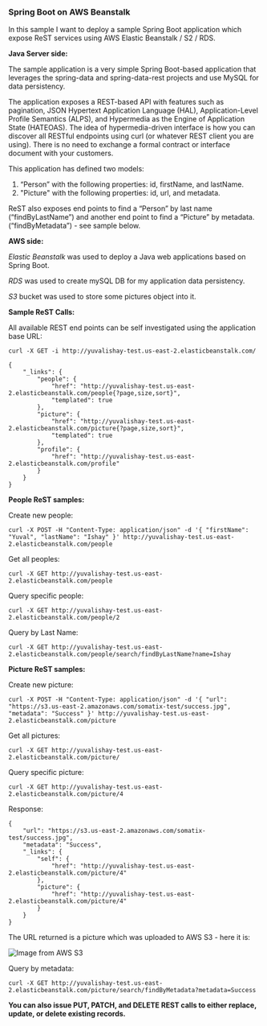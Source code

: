 
### Spring Boot on AWS Beanstalk

In this sample I want to deploy a sample Spring Boot application which expose ReST services using AWS Elastic Beanstalk / S2 / RDS.

**Java Server side:**

The sample application is a very simple Spring Boot-based application that leverages the spring-data and spring-data-rest projects and use MySQL for data persistency. 

The application exposes a REST-based API with features such as pagination, JSON Hypertext Application Language (HAL), Application-Level Profile Semantics (ALPS), and Hypermedia as the Engine of Application State (HATEOAS). 
The idea of hypermedia-driven interface is how you can discover all RESTful endpoints using curl (or whatever REST client you are using). There is no need to exchange a formal contract or interface document with your customers.

This application has defined two models:
1. “Person” with the following properties: id, firstName, and lastName.
2. "Picture" with the following properties: id, url, and metadata.

ReST also exposes end points to find a “Person” by last name (“findByLastName”) and another end point to find a “Picture” by metadata. (“findByMetadata”) - see sample below.

**AWS side:**

  *Elastic Beanstalk* was used to deploy a Java web applications based on Spring Boot.

  *RDS* was used to create mySQL DB for my application data persistency.

  *S3* bucket was used to store some pictures object into it.

**Sample ReST Calls:**

All available REST end points can be self investigated using the application base URL:
```
curl -X GET -i http://yuvalishay-test.us-east-2.elasticbeanstalk.com/

{
    "_links": {
        "people": {
            "href": "http://yuvalishay-test.us-east-2.elasticbeanstalk.com/people{?page,size,sort}",
            "templated": true
        },
        "picture": {
            "href": "http://yuvalishay-test.us-east-2.elasticbeanstalk.com/picture{?page,size,sort}",
            "templated": true
        },
        "profile": {
            "href": "http://yuvalishay-test.us-east-2.elasticbeanstalk.com/profile"
        }
    }
}

```

**People ReST samples:**

Create new people:

`curl -X POST -H "Content-Type: application/json" -d '{ "firstName": "Yuval", "lastName": "Ishay" }' http://yuvalishay-test.us-east-2.elasticbeanstalk.com/people`

Get all peoples:

`curl -X GET http://yuvalishay-test.us-east-2.elasticbeanstalk.com/people`

Query specific people:

`curl -X GET http://yuvalishay-test.us-east-2.elasticbeanstalk.com/people/2`

Query by Last Name:

`curl -X GET http://yuvalishay-test.us-east-2.elasticbeanstalk.com/people/search/findByLastName?name=Ishay`

**Picture ReST samples:**

Create new picture:

`curl -X POST -H "Content-Type: application/json" -d '{ "url": "https://s3.us-east-2.amazonaws.com/somatix-test/success.jpg", "metadata": "Success" }' http://yuvalishay-test.us-east-2.elasticbeanstalk.com/picture`

Get all pictures:

`curl -X GET http://yuvalishay-test.us-east-2.elasticbeanstalk.com/picture/`

Query specific picture:

`curl -X GET http://yuvalishay-test.us-east-2.elasticbeanstalk.com/picture/4`

Response:
```
{
    "url": "https://s3.us-east-2.amazonaws.com/somatix-test/success.jpg",
    "metadata": "Success",
    "_links": {
        "self": {
            "href": "http://yuvalishay-test.us-east-2.elasticbeanstalk.com/picture/4"
        },
        "picture": {
            "href": "http://yuvalishay-test.us-east-2.elasticbeanstalk.com/picture/4"
        }
    }
}
```

The URL returned is a picture which was uploaded to AWS S3 - here it is:

![Image from AWS S3](https://s3.us-east-2.amazonaws.com/somatix-test/success.jpg)

Query by metadata:

`curl -X GET http://yuvalishay-test.us-east-2.elasticbeanstalk.com/picture/search/findByMetadata?metadata=Success`

**You can also issue PUT, PATCH, and DELETE REST calls to either replace, update, or delete existing records.**



